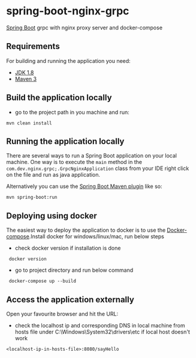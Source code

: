 # spring-boot-nginx-grpc
[Spring Boot](http://projects.spring.io/spring-boot/) grpc with nginx proxy server and docker-compose

## Requirements

For building and running the application you need:

- [JDK 1.8](http://www.oracle.com/technetwork/java/javase/downloads/jdk8-downloads-2133151.html)
- [Maven 3](https://maven.apache.org)

## Build the application locally

- go to the project path in you machine and run:

```shell
mvn clean install
```

## Running the application locally

There are several ways to run a Spring Boot application on your local machine. One way is to execute the `main` method in the `com.dev.nginx.grpc;.GrpcNginxApplication` class from your IDE
right click on the file and run as java application.

Alternatively you can use the [Spring Boot Maven plugin](https://docs.spring.io/spring-boot/docs/current/reference/html/build-tool-plugins-maven-plugin.html) like so:

```shell
mvn spring-boot:run
```

## Deploying using docker

The easiest way to deploy the  application to docker is to use the [Docker-compose](https://docs.docker.com/compose/compose-file/).Install docker for windows/linux/mac, run below steps
 * check docker version if installation is done 
 ```shell
  docker version
 ```
  * go to project directory and run below command  
 ```shell
  docker-compose up --build
 ```

## Access the application externally

Open your favourite browser and hit the URL:
 
 * check the localhost ip and corresponding DNS in local machine from hosts file under C:\Windows\System32\drivers\etc if local host doesn't work

```shell
<localhost-ip-in-hosts-file>:8080/sayHello
```


